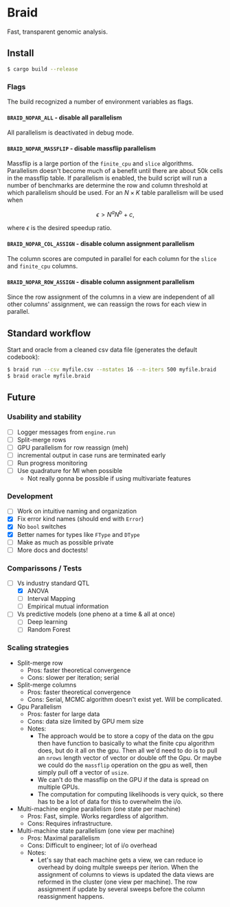# Braid

Fast, transparent genomic analysis.

## Install

```bash
$ cargo build --release
```

### Flags

The build recognized a number of environment variables as flags.

#### `BRAID_NOPAR_ALL` - disable all parallelism

All parallelism is deactivated in debug mode.

#### `BRAID_NOPAR_MASSFLIP` - disable massflip parallelism

Massflip is a large portion of the `finite_cpu` and `slice` algorithms.
Parallelism doesn't become much of a benefit until there are about 50k cells in
the massflip table. If parallelism is enabled, the build script will run a
number of benchmarks are determine the row and column threshold at which
parallelism should be used. For an $N \times K$ table parallelism will be used when

```math
\epsilon \gt N^a N^b + c,
```

where $`\epsilon`$ is the desired speedup ratio.

#### `BRAID_NOPAR_COL_ASSIGN` - disable column assignment parallelism

The column scores are computed in parallel for each column for the `slice` and
`finite_cpu` columns.

#### `BRAID_NOPAR_ROW_ASSIGN` - disable column assignment parallelism

Since the row assignment of the columns in a view are independent of all other
columns' assignment, we can reassign the rows for each view in parallel.

## Standard workflow

Start and oracle from a cleaned csv data file (generates the default codebook):

```bash
$ braid run --csv myfile.csv --nstates 16 --n-iters 500 myfile.braid 
$ braid oracle myfile.braid
```

## Future

### Usability and stability
- [ ] Logger messages from `engine.run`
- [ ] Split-merge rows
- [ ] GPU parallelism for row reassign (meh)
- [ ] incremental output in case runs are terminated early
- [ ] Run progress monitoring
- [ ] Use quadrature for MI when possible
    + Not really gonna be possible if using multivariate features

### Development
- [ ] Work on intuitive naming and organization
- [X] Fix error kind names (should end with `Error`)
- [X] No `bool` switches
- [X] Better names for types like `FType` and `DType`
- [ ] Make as much as possible private
- [ ] More docs and doctests!

### Comparissons / Tests
- [ ] Vs industry standard QTL
    - [X] ANOVA
    - [ ] Interval Mapping
    - [ ] Empirical mutual information
- [ ] Vs predictive models (one pheno at a time & all at once)
    - [ ] Deep learning
    - [ ] Random Forest

### Scaling strategies

- Split-merge row
    + Pros: faster theoretical convergence
    + Cons: slower per iteration; serial
- Split-merge columns
    + Pros: faster theoretical convergence
    + Cons: Serial, MCMC algorithm doesn't exist yet. Will be complicated.
- Gpu Parallelism
    + Pros: faster for large data
    + Cons: data size limited by GPU mem size
    + Notes:
        - The approach would be to store a copy of the data on the gpu then
          have function to basically to what the finite cpu algorithm does, but
          do it all on the gpu. Then all we'd need to do is to pull an `nrows`
          length vector of vector or double off the Gpu. Or maybe we could do
          the `massflip` operation on the gpu as well, then simply pull off a
          vector of `usize`.
        - We can't do the massflip on the GPU if the data is spread on multiple
          GPUs.
        - The computation for computing likelihoods is very quick, so there has
          to be a lot of data for this to overwhelm the i/o.
- Multi-machine engine parallelism (one state per machine)
    + Pros: Fast, simple. Works regardless of algorithm.
    + Cons: Requires infrastructure.
- Multi-machine state parallelism (one view per machine)
    + Pros: Maximal parallelism
    + Cons: Difficult to engineer; lot of i/o overhead
    + Notes:
        - Let's say that each machine gets a view, we can reduce io overhead by
          doing multple sweeps per iterion. When the assignment of columns to
          views is updated the data views are reformed in the cluster (one view
          per machine). The row assignment if update by several sweeps before
          the column reassignment happens.
